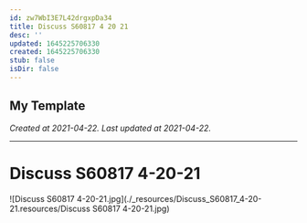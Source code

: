 ```yaml
---
id: zw7WbI3E7L42drgxpDa34
title: Discuss S60817 4 20 21
desc: ''
updated: 1645225706330
created: 1645225706330
stub: false
isDir: false
---
```

My Template
---

_Created at 2021-04-22._
_Last updated at 2021-04-22._




---

# Discuss S60817 4-20-21


![Discuss S60817 4-20-21.jpg](./_resources/Discuss_S60817_4-20-21.resources/Discuss S60817 4-20-21.jpg)

